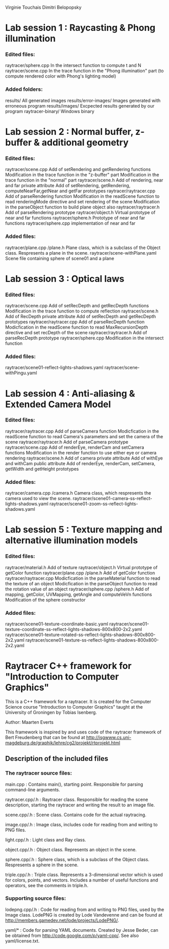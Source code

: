 Virginie Touchais
Dimitri Belopopsky

# Lab session 1 : Raycasting & Phong illumination


### Edited files:
raytracer/sphere.cpp
    In the intersect function to compute t and N
raytracer/scene.cpp
    In the trace function in the "Phong illumination" part (to compute rendered color with Phong's lighting model)


### Added folders:
results/
    All generated images
results/error-images/
    Images generated with erroneous program
results/images/
    Excpected results generated by our program
raytracer-binary/
    Windows binary



# Lab session 2 : Normal buffer, z-buffer & additional geometry


### Edited files:
raytracer/scene.cpp
    Add of setRendering and getRendering functions
    Modification in the trace function in the "z-buffer" part
    Modification in the trace function in the "normal" part
raytracer/scene.h
    Add of rendering, near and far private attribute
    Add of setRendering, getRendering, computeNearFar,getNear and getFar prototypes
raytracer/raytracer.cpp
    Add of parseRendering function
    Modification in the readScene function to read renderingMode directive and set rendering of the scene
    Modification in the parseObject function to build plane object also
raytracer/raytracer.h
    Add of parseRendering prototype
raytracer/object.h
    Virtual prototype of near and far functions
raytracer/sphere.h
    Prototype of near and far functions
raytracer/sphere.cpp
    implementation of near and far


### Added files:
raytracer/plane.cpp
     /plane.h
    Plane class, which is a subclass of the Object class. Respresents a	plane in the scene.
raytracer/scene-withPlane.yaml
    Scene file containing sphere of scene01 and a plane



# Lab session 3 : Optical laws


### Edited files:
raytracer/scene.cpp
    Add of setRecDepth and getRecDepth functions
    Modification in the trace function to compute reflection
raytracer/scene.h
    Add of RecDepth private attribute
    Add of setRecDepth and getRecDepth prototypes
raytracer/raytracer.cpp
    Add of parseRecDepth function
    Modicfication in the readScene function to read MaxRecursionDepth directive and set recDepth of the scene
raytracer/raytracer.h
    Add of parseRecDepth prototype
raytracer/sphere.cpp
    Modification in the intersect function

### Added files:
raytracer/scene01-reflect-lights-shadows.yaml
raytracer/scene-withPingu.yaml



# Lab session 4 : Anti-aliasing & Extended Camera Model


### Edited files:
raytracer/raytracer.cpp
    Add of parseCamera function
    Modicfication in the readScene function to read Camera's parameters and set the camera of the scene
raytracer/raytracer.h
    Add of parseCamera prototype
raytracer/scene.cpp
    Add of renderEye, renderCam and setCamera functions
    Modification in the render function to use either eye or camera rendering
raytracer/scene.h
    Add of camera private attribute
    Add of withEye and withCam public attribute
    Add of renderEye, renderCam, setCamera, getWidth and getHeight prototypes

### Added files:
raytracer/camera.cpp
	/camera.h
	Camera class, which respresents the camera used to view the scene.
raytracer/scene01-camera-ss-reflect-lights-shadows.yaml
raytracer/scene01-zoom-ss-reflect-lights-shadows.yaml



# Lab session 5 : Texture mapping and alternative illumination models


### Edited files:
raytracer/material.h
    Add of texture
raytracer/object.h
    Virtual prototype of getColor function
raytracer/plane.cpp
        /plane.h
    Add of getColor function
raytracer/raytracer.cpp
    Modicfication in the parseMaterial function to read the texture of an object
    Modicfication in the parseObject function to read the rotation value of an object
raytracer/sphere.cpp
        /sphere.h
    Add of mapping, getColor, UVMapping, getAngle and computeVeVn functions
    Modification of the sphere constructor

### Added files:
raytracer/scene01-texture-coordinate-basic.yaml
raytracer/scene01-texture-coordinate-ss-reflect-lights-shadows-800x800-2x2.yaml
raytracer/scene01-texture-rotated-ss-reflect-lights-shadows-800x800-2x2.yaml
raytracer/scene01-texture-ss-reflect-lights-shadows-800x800-2x2.yaml



Raytracer C++ framework for "Introduction to Computer Graphics"
===============================================================

This is a C++ framework for a raytracer. It is created for the Computer
Science course "Introduction to Computer Graphics" taught at the
University of Groningen by Tobias Isenberg.

Author: Maarten Everts

This framework is inspired by and uses code of the raytracer framework of
Bert Freudenberg that can be found at
<http://isgwww.cs.uni-magdeburg.de/graphik/lehre/cg2/projekt/rtprojekt.html>

Description of the included files
---------------------------------

### The raytracer source files:

main.cpp
:	Contains main(), starting point. Responsible for parsing command-line
    arguments.

raytracer.cpp/.h
:	Raytracer class. Responsible for reading the scene description, starting
    the raytracer and writing the result to an image file.

scene.cpp/.h
:	Scene class. Contains code for the actual raytracing.

image.cpp/.h
:	Image class, includes code for reading from and writing to PNG files.

light.cpp/.h
:	Light class and Ray class.

object.cpp/.h
:	Object class. Represents an object in the scene.

sphere.cpp/.h
:	Sphere class, which is a subclass of the Object class. Respresents a
    sphere in the scene.

triple.cpp/.h
:	Triple class. Represents a 3-dimensional vector which is used for colors,
    points,	and vectors. Includes a number of useful functions and operators,
    see the comments in triple.h.

### Supporting source files:

lodepng.cpp/.h
:	Code for reading from and writing to PNG files, used by the Image class.
    LodePNG is created by Lode Vandevenne and can be found at
    <http://members.gamedev.net/lode/projects/LodePNG/>.

yaml/*
:	Code for parsing YAML documents. Created by Jesse Beder, can be obtained
    from <http://code.google.com/p/yaml-cpp/>. See also yaml/license.txt.
